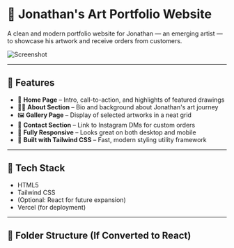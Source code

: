 # 🎨 Jonathan's Art Portfolio Website

A clean and modern portfolio website for Jonathan — an emerging artist — to showcase his artwork and receive orders from customers.

![Screenshot](https://via.placeholder.com/800x400) <!-- Replace with actual screenshot later -->

---

## 🌟 Features

- 📌 **Home Page** – Intro, call-to-action, and highlights of featured drawings
- 🧑‍🎨 **About Section** – Bio and background about Jonathan's art journey
- 🖼️ **Gallery Page** – Display of selected artworks in a neat grid
- 📩 **Contact Section** – Link to Instagram DMs for custom orders
- 📱 **Fully Responsive** – Looks great on both desktop and mobile
- 🎨 **Built with Tailwind CSS** – Fast, modern styling utility framework

---

## 🚀 Tech Stack

- HTML5
- Tailwind CSS
- (Optional: React for future expansion)
- Vercel (for deployment)

---

## 📂 Folder Structure (If Converted to React)


